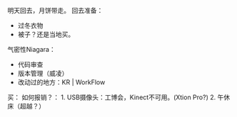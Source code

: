 明天回去，月饼带走。
回去准备：
  - 过冬衣物
  - 被子？还是当地买。

气密性Niagara：
  - 代码审查
  - 版本管理（威凌）
  - 改动过的地方：KR | WorkFlow

买：
  如何报销？：
     1. USB摄像头：工博会，Kinect不可用。(Xtion Pro?)
     2. 午休床（超越？）
  